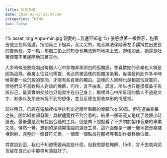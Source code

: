 ```yaml
---
title: 伏在角落
date: 2010-01-07 22:47:09
categories: THINK
toc: false
---
```

{% asset_img Anpu-min.jpg 親愛的…我還不知道 %}
張懸燃著一根香菸，抱著吉他坐在角落邊，指間兩三下撥弄，音尖尖的，尾音無法伴隨著左手顫抖拉出更長的吉他音，差一點，那個三拍上的短音也無法輕巧地挑上去。即便如此，她還是吐著煙霧不著邊際地玩著吉他。
<!-- more -->
大多時候張懸能唱出每個人心中那塊非黑即白的孤獨感，會喜歡她的音樂也大概是因為這樣。而身上往往也需要，也必然被這樣的孤獨渲染著。從事藝術創作多半時候需要一些沉澱的空間，才能有些自我的獨白。這樣的人同時也是相當怕寂寞的，但他們又不喜歡與人對談的掩飾，巧作，言不由衷，謊言。所以也只能摸摸鼻子告訴自己，最真實的交談也只能發生在自己身上，眼裡與心中所呈現的情人不過是文字、影像以及那些補捉不到的想像，並且反應在那些無形的情感裡。

前些時日，已經在電腦裡按序排列出近兩年聆聽的專輯Top 50首。但在選曲完畢之後，開始組接卻發現工具軟體竟找不到合意的。結果一個研究又是耗了幾個小時進去。最後還是沒有找出合適的工具，倒是向下挖掘看了不少關於製作音樂的專業文章。愰然一覺，想到的是蘋果電腦的混音工具，這介面像是一層一層地把音樂結構剝削，完整的一個音符元素，一個音一個點放在那裡等著創作者移動位置。

其實說到這，我也不知道需要再說些什麼，但我想那些掩飾、巧作、言不由衷與謊言留在自己心中那塊角落就好了。